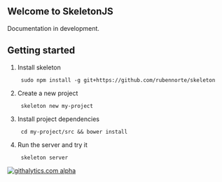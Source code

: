 Welcome to SkeletonJS
---------------------

Documentation in development.

Getting started
---------------

1. Install skeleton

        sudo npm install -g git+https://github.com/rubennorte/skeleton

2. Create a new project

        skeleton new my-project

3. Install project dependencies

        cd my-project/src && bower install

3. Run the server and try it

        skeleton server

[![githalytics.com alpha](https://cruel-carlota.pagodabox.com/12f596106f4b98ebcdfdb201854b5925 "githalytics.com")](http://githalytics.com/rubennorte/skeleton)
